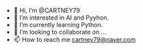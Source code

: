 - 👋 Hi, I’m @CARTNEY79
- 👀 I’m interested in AI and Pyyhon.
- 🌱 I’m currently learning Python.
- 💞️ I’m looking to collaborate on ...
- 📫 How to reach me cartney79@naver.com

<!---
CARTNEY79/CARTNEY79 is a ✨ special ✨ repository because its `README.md` (this file) appears on your GitHub profile.
You can click the Preview link to take a look at your changes.
--->
